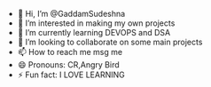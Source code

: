 - 👋 Hi, I’m @GaddamSudeshna
- 👀 I’m interested in making my own projects
- 🌱 I’m currently learning DEVOPS and DSA
- 💞️ I’m looking to collaborate on some main projects
- 📫 How to reach me msg me
- 😄 Pronouns: CR,Angry Bird
- ⚡ Fun fact: I LOVE LEARNING

<!---
GaddamSudeshna/GaddamSudeshna is a ✨ special ✨ repository because its `README.md` (this file) appears on your GitHub profile.
You can click the Preview link to take a look at your changes.
--->
